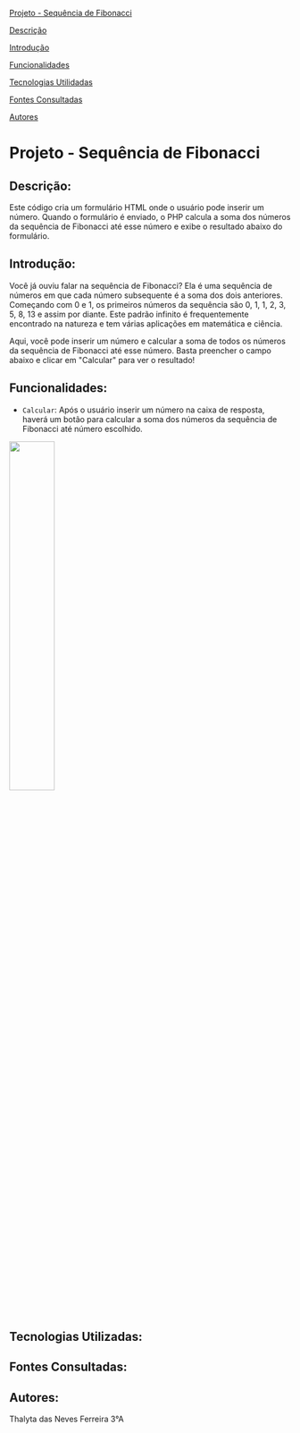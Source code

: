 [Projeto - Sequência de Fibonacci](#projeto---sequ%C3%AAncia-de-fibonacci)

[Descrição](#descri%C3%A7%C3%A3o)

[Introdução](#introdu%C3%A7%C3%A3o)

[Funcionalidades](#funcionalidades)

[Tecnologias Utilidadas](#tecnologias-utilizadas)

[Fontes Consultadas](#fontes-consultadas)

[Autores](#autores)

# Projeto - Sequência de Fibonacci

## Descrição:
Este código cria um formulário HTML onde o usuário pode inserir um número. Quando o formulário é enviado, o PHP calcula a soma dos números da sequência de Fibonacci até esse número e exibe o resultado abaixo do formulário.
## Introdução:
Você já ouviu falar na sequência de Fibonacci? Ela é uma sequência de números em que cada número subsequente é a soma dos dois anteriores. Começando com 0 e 1, os primeiros números da sequência são 0, 1, 1, 2, 3, 5, 8, 13 e assim por diante. Este padrão infinito é frequentemente encontrado na natureza e tem várias aplicações em matemática e ciência.

Aqui, você pode inserir um número e calcular a soma de todos os números da sequência de Fibonacci até esse número. Basta preencher o campo abaixo e clicar em "Calcular" para ver o resultado!
## Funcionalidades:

- `Calcular`: Após o usuário inserir um número na caixa de resposta, haverá um botão para calcular a soma dos números da sequência de Fibonacci até número escolhido.
 <img src="_img/resposta.png" width="40%">
 
## Tecnologias Utilizadas:
## Fontes Consultadas:
## Autores:
Thalyta das Neves Ferreira 3°A

